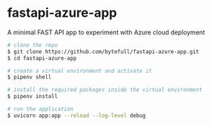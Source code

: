# fastapi-azure-app
A minimal FAST API app to experiment with Azure cloud deployment


```bash
# clone the repo
$ git clone https://github.com/bytefull/fastapi-azure-app.git
$ cd fastapi-azure-app

# create a virtual environment and activate it
$ pipenv shell

# install the required packages inside the virtual environment
$ pipenv install

# run the application
$ uvicorn app:app --reload --log-level debug
```
